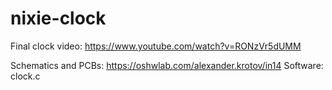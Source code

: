 # nixie-clock

Final clock video: https://www.youtube.com/watch?v=RONzVr5dUMM

Schematics and PCBs: https://oshwlab.com/alexander.krotov/in14
Software: clock.c
